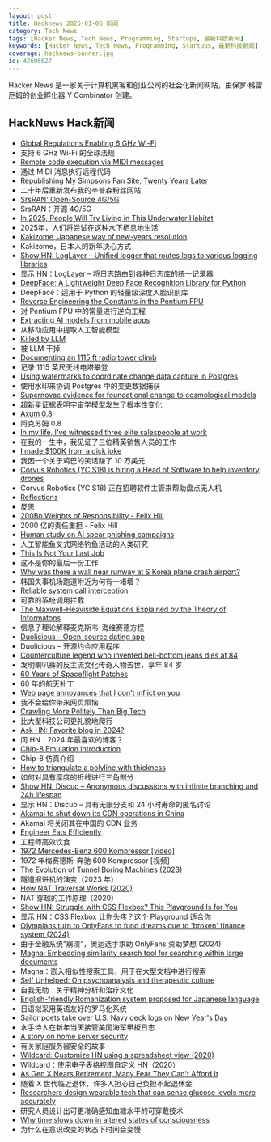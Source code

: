 ```yaml
---
layout: post
title: Hacknews 2025-01-06 新闻
category: Tech News
tags: [Hacker News, Tech News, Programming, Startups, 最新科技新闻]
keywords: [Hacker News, Tech News, Programming, Startups, 最新科技新闻]
coverage: hacknews-banner.jpg
id: 42606627
---
```


Hacker News 是一家关于计算机黑客和创业公司的社会化新闻网站，由保罗·格雷厄姆的创业孵化器 Y Combinator 创建。

## HackNews Hack新闻

- [Global Regulations Enabling 6 GHz Wi-Fi](https://www.wi-fi.org/regulations-enabling-6-ghz-wi-fi)
- 支持 6 GHz Wi-Fi 的全球法规
- [Remote code execution via MIDI messages](https://psi3.ru/blog/swl01u/)
- 通过 MIDI 消息执行远程代码
- [Republishing My Simpsons Fan Site, Twenty Years Later](https://www.bingeclock.com/blog/post/republishing-my-simpsons-fan-site-twenty-years-later)
- 二十年后重新发布我的辛普森粉丝网站
- [SrsRAN: Open-Source 4G/5G](https://github.com/srsran)
- SrsRAN：开源 4G/5G
- [In 2025, People Will Try Living in This Underwater Habitat](https://spectrum.ieee.org/ocean-engineering)
- 2025年，人们将尝试在这种水下栖息地生活
- [Kakizome, Japanese way of new-years resolution](https://harimus.github.io//2025/01/02/kakizome.html)
- Kakizome，日本人的新年决心方式
- [Show HN: LogLayer – Unified logger that routes logs to various logging libraries](https://loglayer.dev/)
- 显示 HN：LogLayer – 将日志路由到各种日志库的统一记录器
- [DeepFace: A Lightweight Deep Face Recognition Library for Python](https://github.com/serengil/deepface)
- DeepFace：适用于 Python 的轻量级深度人脸识别库
- [Reverse Engineering the Constants in the Pentium FPU](http://www.righto.com/2025/01/pentium-floating-point-ROM.html)
- 对 Pentium FPU 中的常量进行逆向工程
- [Extracting AI models from mobile apps](https://altayakkus.substack.com/p/you-wouldnt-download-an-ai)
- 从移动应用中提取人工智能模型
- [Killed by LLM](https://r0bk.github.io/killedbyllm/)
- 被 LLM 干掉
- [Documenting an 1115 ft radio tower climb](https://www.jeffgeerling.com/blog/2024/documenting-1115-ft-radio-tower-climb)
- 记录 1115 英尺无线电塔攀登
- [Using watermarks to coordinate change data capture in Postgres](https://blog.sequinstream.com/using-watermarks-to-coordinate-change-data-capture-in-postgres/)
- 使用水印来协调 Postgres 中的变更数据捕获
- [Supernovae evidence for foundational change to cosmological models](https://academic.oup.com/mnrasl/article/537/1/L55/7926647)
- 超新星证据表明宇宙学模型发生了根本性变化
- [Axum 0.8](https://tokio.rs/blog/2025-01-01-announcing-axum-0-8-0)
- 阿克苏姆 0.8
- [In my life, I've witnessed three elite salespeople at work](https://slate.com/life/2024/12/work-jobs-sales-telemarketing-america.html)
- 在我的一生中，我见证了三位精英销售人员的工作
- [I made $100K from a dick joke](https://imgur.com/gallery/KZ4u3c4)
- 我因一个关于鸡巴的笑话赚了 10 万美元
- [Corvus Robotics (YC S18) is hiring a Head of Software to help inventory drones]()
- Corvus Robotics (YC S18) 正在招聘软件主管来帮助盘点无人机
- [Reflections](https://blog.samaltman.com/reflections)
- 反思
- [200Bn Weights of Responsibility - Felix Hill](https://docs.google.com/document/d/1aEdTE-B6CSPPeUWYD-IgNVQVZM25f7MF-u9qn5KJJvo/mobilebasic)
- 2000 亿的责任重担 - Felix Hill
- [Human study on AI spear phishing campaigns](https://www.lesswrong.com/posts/GCHyDKfPXa5qsG2cP/human-study-on-ai-spear-phishing-campaigns)
- 人工智能鱼叉式网络钓鱼活动的人类研究
- [This Is Not Your Last Job](https://v5.chriskrycho.com/journal/this-is-not-your-last-job/)
- 这不是你的最后一份工作
- [Why was there a wall near runway at S Korea plane crash airport?](https://www.bbc.com/news/articles/c0mvynnxzzmo)
- 韩国失事机场跑道附近为何有一堵墙？
- [Reliable system call interception](https://blog.mggross.com/intercepting-syscalls/)
- 可靠的系统调用拦截
- [The Maxwell-Heaviside Equations Explained by the Theory of Informatons](https://www.researchgate.net/publication/382229137_The_Maxwell-Heaviside_Equations_Explained_by_the_Theory_of_Informatons)
- 信息子理论解释麦克斯韦-海维赛德方程
- [Duolicious – Open-source dating app](https://github.com/duolicious)
- Duolicious – 开源约会应用程序
- [Counterculture legend who invented bell-bottom jeans dies at 84](https://www.sfgate.com/local/article/peggy-caserta-obituary-sf-bell-bottom-jeans-19976707.php)
- 发明喇叭裤的反主流文化传奇人物去世，享年 84 岁
- [60 Years of Spaceflight Patches](https://arstechnica.com/space/2024/12/after-60-years-of-spaceflight-patches-here-are-some-of-our-favorites/)
- 60 年的航天补丁
- [Web page annoyances that I don't inflict on you](http://rachelbythebay.com/w/2025/01/04/cruft/)
- 我不会给你带来网页烦恼
- [Crawling More Politely Than Big Tech](https://cameronboehmer.com/building-a-polite-and-fast-web-crawler.html)
- 比大型科技公司更礼貌地爬行
- [Ask HN: Favorite blog in 2024?]()
- 问 HN：2024 年最喜欢的博客？
- [Chip-8 Emulation Introduction](https://www.emulationonline.com/systems/chip8/intro/)
- Chip-8 仿真介绍
- [How to triangulate a polyline with thickness](https://jvernay.fr/en/blog/polyline-triangulation/)
- 如何对具有厚度的折线进行三角剖分
- [Show HN: Discuo – Anonymous discussions with infinite branching and 24h lifespan](https://discuo.com)
- 显示 HN：Discuo – 具有无限分支和 24 小时寿命的匿名讨论
- [Akamai to shut down its CDN operations in China](https://content.akamai.com/index.php/email/emailWebview?email=NjQyLVNLTi00NDkAAAGWBQgHSPFMp0ow2aF67IAbDOB0c1pNppYjWH8ZCkGxrVi4pDs7pT_120NiLvARghhVOBbaIJqps_3Ii2OZlixo3IPjhpR79JsTe-0&trk=comments_comments-list_comment-text)
- Akamai 将关闭其在中国的 CDN 业务
- [Engineer Eats Efficiently](https://futureboy.us/blog/twofifty.html)
- 工程师高效饮食
- [1972 Mercedes-Benz 600 Kompressor [video]](https://www.youtube.com/watch?v=4LnHdWgLlFI)
- 1972 年梅赛德斯-奔驰 600 Kompressor [视频]
- [The Evolution of Tunnel Boring Machines (2023)](https://www.construction-physics.com/p/the-evolution-of-tunnel-boring-machines)
- 隧道掘进机的演变（2023 年）
- [How NAT Traversal Works (2020)](https://tailscale.com/blog/how-nat-traversal-works)
- NAT 穿越的工作原理（2020）
- [Show HN: Struggle with CSS Flexbox? This Playground Is for You](https://yoavsbg.github.io/css-flexbox-playground/)
- 显示 HN：CSS Flexbox 让你头疼？这个 Playground 适合你
- [Olympians turn to OnlyFans to fund dreams due to 'broken' finance system (2024)](https://www.cbc.ca/sports/olympics/summer/athletics/onlyfans-alysha-newman-canada-olympics-1.7290724)
- 由于金融系统“崩溃”，奥运选手求助 OnlyFans 资助梦想 (2024)
- [Magna: Embedding similarity search tool for searching within large documents](https://github.com/yousef-rafat/Magna)
- Magna：嵌入相似性搜索工具，用于在大型文档中进行搜索
- [Self Unhelped: On psychoanalysis and therapeutic culture](https://sydneyreviewofbooks.com/reviews/self-unhelped)
- 自我无助：关于精神分析和治疗文化
- [English-friendly Romanization system proposed for Japanese language](https://www.asahi.com/ajw/articles/15572687)
- 日语拟采用英语友好的罗马化系统
- [Sailor poets take over U.S. Navy deck logs on New Year's Day](https://www.twz.com/news-features/how-sailor-poets-take-over-u-s-navy-deck-logs-on-new-years-day)
- 水手诗人在新年当天接管美国海军甲板日志
- [A story on home server security](https://raniseth.com/blog/2025-01-04-Home-Server-Security.html)
- 有关家庭服务器安全的故事
- [Wildcard: Customize HN using a spreadsheet view (2020)](https://www.geoffreylitt.com/wildcard/)
- Wildcard：使用电子表格视图自定义 HN（2020）
- [As Gen X Nears Retirement, Many Fear They Can't Afford It](https://www.bloomberg.com/news/features/2024-12-13/can-i-afford-to-retire-gen-x-trails-baby-boomers-millennials-in-401-k-savings)
- 随着 X 世代临近退休，许多人担心自己负担不起退休金
- [Researchers design wearable tech that can sense glucose levels more accurately](https://uwaterloo.ca/news/media/no-more-needles-tracking-blood-sugar-your-wrist)
- 研究人员设计出可更准确感知血糖水平的可穿戴技术
- [Why time slows down in altered states of consciousness](https://theconversation.com/time-expansion-experiences-why-time-slows-down-in-altered-states-of-consciousness-244949)
- 为什么在意识改变的状态下时间会变慢

